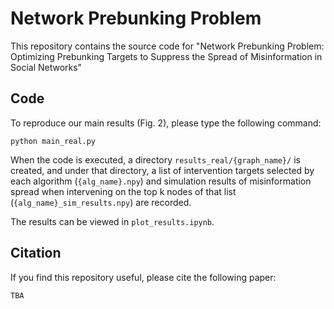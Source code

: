 # Network Prebunking Problem
This repository contains the source code for "Network Prebunking Problem: Optimizing Prebunking Targets to Suppress the Spread of Misinformation in Social Networks"

## Code 
To reproduce our main results (Fig. 2), please type the following command:

```
python main_real.py
```

When the code is executed, a directory `results_real/{graph_name}/` is created, and under that directory, a list of intervention targets selected by each algorithm (`{alg_name}.npy`) and simulation results of misinformation spread when intervening on the top k nodes of that list (`{alg_name}_sim_results.npy`) are recorded.

The results can be viewed in `plot_results.ipynb`.

## Citation
If you find this repository useful, please cite the following paper:

```
TBA
```
